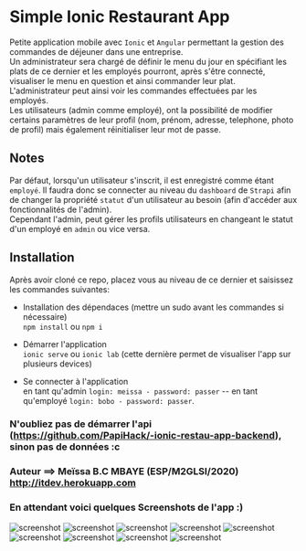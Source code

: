 # Simple Ionic Restaurant App  

Petite application mobile avec `Ionic` et `Angular` permettant la gestion des commandes de
déjeuner dans une entreprise.  
Un administrateur sera chargé de définir le menu du jour en spécifiant les plats de ce dernier et les employés pourront, après s'être connecté, visualiser le menu en question et ainsi commander leur plat.
L'administrateur peut ainsi voir les commandes effectuées par les employés.  
Les utilisateurs (admin comme employé), ont la possibilité de modifier certains paramètres de leur profil (nom, prénom, adresse, telephone, photo de profil) mais également réinitialiser leur mot de passe.  

## Notes  

Par défaut, lorsqu'un utilisateur s'inscrit, il est enregistré comme étant `employé`. Il faudra donc se connecter au niveau du `dashboard` de `Strapi` afin de changer la propriété `statut` d'un utilisateur au besoin (afin d'accéder aux fonctionnalités de l'admin).  
Cependant l'admin, peut gérer les profils utilisateurs en changeant le statut d'un employé en `admin` ou vice versa.  

## Installation  

Après avoir cloné ce repo, placez vous au niveau de ce dernier et saisissez les commandes suivantes:  

- Installation des dépendaces (mettre un sudo avant les commandes si nécessaire)  
`npm install` ou `npm i`  

- Démarrer l'application  
`ionic serve` ou `ionic lab` (cette dernière permet de visualiser l'app sur plusieurs devices)  

- Se connecter à l'application  
en tant qu'admin `login: meissa - password: passer` -- en tant qu'employé `login: bobo - password: passer`.

### N'oubliez pas de démarrer l'api (<https://github.com/PapiHack/-ionic-restau-app-backend>), sinon pas de données :c  

### Auteur ==> Meïssa B.C MBAYE (ESP/M2GLSI/2020) <http://itdev.herokuapp.com>

### En attendant voici quelques Screenshots de l'app :)  

![screenshot](./restau-app-img/login.png)
![screenshot](./restau-app-img/register.png)
![screenshot](./restau-app-img/menu.png)
![screenshot](./restau-app-img/plats.png)
![screenshot](./restau-app-img/add-plat.png)
![screenshot](./restau-app-img/commande.png)
![screenshot](./restau-app-img/compte.png)
![screenshot](./restau-app-img/profil.png)
![screenshot](./restau-app-img/parametre.png)
